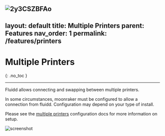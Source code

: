 ![2y3CSZBFAo](https://user-images.githubusercontent.com/58824276/115156201-cb801800-a08b-11eb-85b1-0fc345beb7a8.png)
---
layout: default
title: Multiple Printers
parent: Features
nav_order: 1
permalink: /features/printers
---

# Multiple Printers
{: .no_toc }

---

Fluidd allows connecting and swapping between multiple printers.

In some circumstances, moonraker must be configured to allow a connection from fluidd. Configuration may depend on your type of install.

Please see the [multiple printers](/configuration/multiple_printers) configuration docs for more information on setup.

![screenshot](/assets/images/printer-selection.png)
